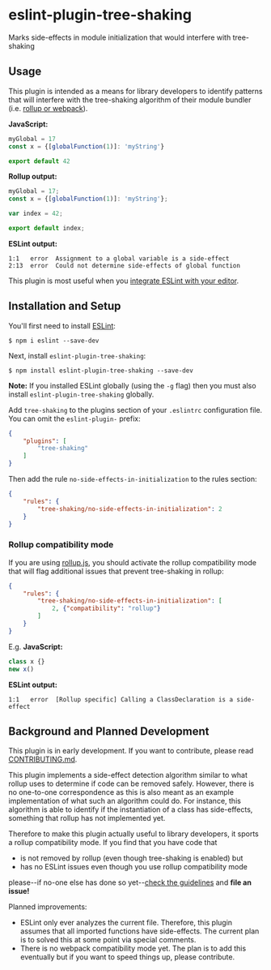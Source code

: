 # eslint-plugin-tree-shaking

Marks side-effects in module initialization that would interfere with tree-shaking

## Usage

This plugin is intended as a means for library developers to identify patterns that will
interfere with the tree-shaking algorithm of their module bundler (i.e.
[rollup or webpack](https://medium.com/webpack/webpack-and-rollup-the-same-but-different-a41ad427058c)).

**JavaScript:**
```javascript
myGlobal = 17
const x = {[globalFunction(1)]: 'myString'}

export default 42
```

**Rollup output:**
```javascript
myGlobal = 17;
const x = {[globalFunction(1)]: 'myString'};

var index = 42;

export default index;
```

**ESLint output:**
```
1:1   error  Assignment to a global variable is a side-effect
2:13  error  Could not determine side-effects of global function
```

This plugin is most useful when you
[integrate ESLint with your editor](http://eslint.org/docs/user-guide/integrations).

## Installation and Setup

You'll first need to install [ESLint](http://eslint.org):

```
$ npm i eslint --save-dev
```

Next, install `eslint-plugin-tree-shaking`:

```
$ npm install eslint-plugin-tree-shaking --save-dev
```

**Note:** If you installed ESLint globally (using the `-g` flag) then you must also install `eslint-plugin-tree-shaking` globally.

Add `tree-shaking` to the plugins section of your `.eslintrc` configuration file. You can omit the `eslint-plugin-` prefix:
```json
{
    "plugins": [
        "tree-shaking"
    ]
}
```

Then add the rule `no-side-effects-in-initialization` to the rules section:
```json
{
    "rules": {
        "tree-shaking/no-side-effects-in-initialization": 2
    }
}
```

### Rollup compatibility mode

If you are using [rollup.js](https://rollupjs.org/), you should activate the rollup compatibility
mode that will flag additional issues that prevent tree-shaking in rollup:
```json
{
    "rules": {
        "tree-shaking/no-side-effects-in-initialization": [
            2, {"compatibility": "rollup"}
        ]
    }
}
```

E.g. **JavaScript:**
```javascript
class x {}
new x()
```

**ESLint output:**
```
1:1   error  [Rollup specific] Calling a ClassDeclaration is a side-effect
```

## Background and Planned Development

This plugin is in early development. If you want to contribute, please read
[CONTRIBUTING.md](./CONTRIBUTING.md).

This plugin implements a side-effect detection algorithm similar to what rollup uses to determine
if code can be removed safely. However, there is no one-to-one correspondence as this is also meant
as an example implementation of what such an algorithm could do. For instance, this algorithm is
able to identify if the instantiation of a class has side-effects, something that rollup has not
implemented yet.

Therefore to make this plugin actually useful to library developers, it sports a rollup
compatibility mode. If you find that you have code that
* is not removed by rollup (even though tree-shaking is enabled) but
* has no ESLint issues even though you use rollup compatibility mode

please--if no-one else has done so yet--[check the guidelines](./CONTRIBUTING.md) and **file an issue!**

Planned improvements:
* ESLint only ever analyzes the current file. Therefore, this plugin assumes that all imported
  functions have side-effects. The current plan is to solved this at some point via special
  comments.
* There is no webpack compatibility mode yet. The plan is to add this eventually but if you want
  to speed things up, please contribute.
